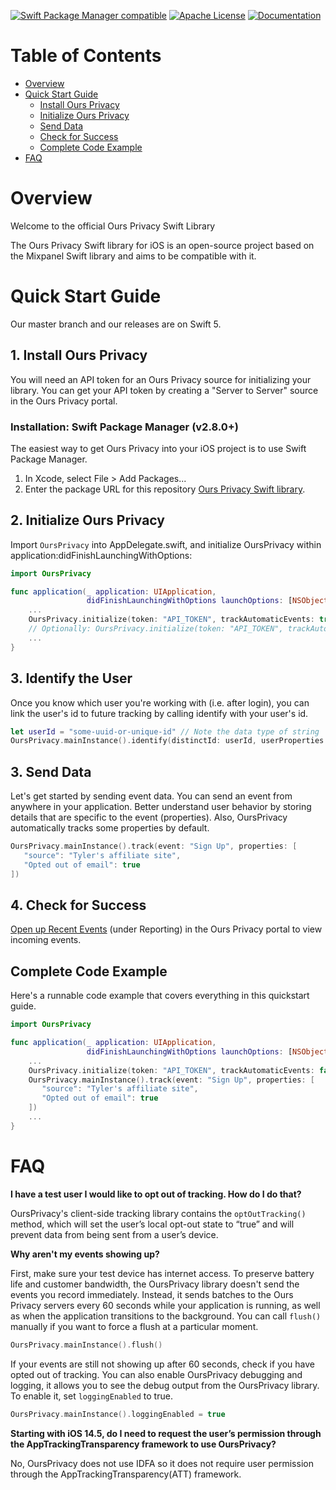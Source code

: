 [![Swift Package Manager compatible](https://img.shields.io/badge/Swift%20Package%20Manager-compatible-brightgreen.svg)](https://github.com/apple/swift-package-manager)
[![Apache License](https://img.shields.io/github/license/with-ours/ours-privacy-swift)](https://oursprivacy.com)
[![Documentation](https://img.shields.io/badge/Documentation-blue)](https://docs.oursprivacy.com/docs/overview)
# Table of Contents

<!-- MarkdownTOC -->

- [Overview](#overview)
- [Quick Start Guide](#quick-start-guide)
    - [Install Ours Privacy](#1-install-ours-privacy)
    - [Initialize Ours Privacy](#2-initialize-oursprivacy)
    - [Send Data](#3-send-data)
    - [Check for Success](#4-check-for-success)
    - [Complete Code Example](#complete-code-example)
- [FAQ](#faq)

<!-- /MarkdownTOC -->


<a name="introduction"></a>
# Overview

Welcome to the official Ours Privacy Swift Library

The Ours Privacy Swift library for iOS is an open-source project based on the Mixpanel Swift library and aims to be compatible with it.

# Quick Start Guide
Our master branch and our releases are on Swift 5.

## 1. Install Ours Privacy
You will need an API token  for an Ours Privacy source for initializing your library. You can get your API token by creating a "Server to Server" source in the Ours Privacy portal.

### Installation: Swift Package Manager (v2.8.0+)
The easiest way to get Ours Privacy into your iOS project is to use Swift Package Manager.
1. In Xcode, select File > Add Packages...
2. Enter the package URL for this repository [Ours Privacy Swift library](https://github.com/with-ours/ours-privacy-swift).


## 2. Initialize Ours Privacy
Import `OursPrivacy` into AppDelegate.swift, and initialize OursPrivacy within application:didFinishLaunchingWithOptions:
```swift
import OursPrivacy

func application(_ application: UIApplication,
                 didFinishLaunchingWithOptions launchOptions: [NSObject: AnyObject]?) -> Bool {
    ...
    OursPrivacy.initialize(token: "API_TOKEN", trackAutomaticEvents: true)
    // Optionally: OursPrivacy.initialize(token: "API_TOKEN", trackAutomaticEvents: true, serverURL: "https://dev-api.oursprivacy.com/api/v1")
    ...
}
```

## 3. Identify the User
Once you know which user you're working with (i.e. after login), you can link the user's id to future tracking by calling identify with your user's id.
```swift
let userId = "some-uuid-or-unique-id" // Note the data type of string
OursPrivacy.mainInstance().identify(distinctId: userId, userProperties: ["email": "someone@example.com"])
```

## 3. Send Data
Let's get started by sending event data. You can send an event from anywhere in your application. Better understand user behavior by storing details that are specific to the event (properties).   Also, OursPrivacy automatically tracks some properties by default.
```swift
OursPrivacy.mainInstance().track(event: "Sign Up", properties: [
   "source": "Tyler's affiliate site",
   "Opted out of email": true
])
```

## 4. Check for Success
[Open up Recent Events](https://app.oursprivacy.com/recent-events) (under Reporting) in the Ours Privacy portal to view incoming events.

## Complete Code Example
Here's a runnable code example that covers everything in this quickstart guide.
```swift
import OursPrivacy

func application(_ application: UIApplication,
                 didFinishLaunchingWithOptions launchOptions: [NSObject: AnyObject]?) -> Bool {
    ...
    OursPrivacy.initialize(token: "API_TOKEN", trackAutomaticEvents: false)
    OursPrivacy.mainInstance().track(event: "Sign Up", properties: [
       "source": "Tyler's affiliate site",
       "Opted out of email": true
    ])
    ...
}
```

# FAQ
**I have a test user I would like to opt out of tracking. How do I do that?**

OursPrivacy's client-side tracking library contains the `optOutTracking()` method, which will set the user’s local opt-out state to “true” and will prevent data from being sent from a user’s device.

**Why aren't my events showing up?**

First, make sure your test device has internet access. To preserve battery life and customer bandwidth, the OursPrivacy library doesn't send the events you record immediately. Instead, it sends batches to the Ours Privacy servers every 60 seconds while your application is running, as well as when the application transitions to the background. You can call `flush()` manually if you want to force a flush at a particular moment.
```swift
OursPrivacy.mainInstance().flush()
```
If your events are still not showing up after 60 seconds, check if you have opted out of tracking. You can also enable OursPrivacy debugging and logging, it allows you to see the debug output from the OursPrivacy library. To enable it, set `loggingEnabled` to true.
```swift
OursPrivacy.mainInstance().loggingEnabled = true
```
**Starting with iOS 14.5, do I need to request the user’s permission through the AppTrackingTransparency framework to use OursPrivacy?**

No, OursPrivacy does not use IDFA so it does not require user permission through the AppTrackingTransparency(ATT) framework.
